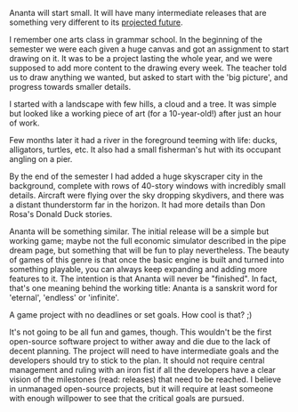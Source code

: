 Ananta will start small. It will have many intermediate releases that are something very different to its [projected future](vision.md).

I remember one arts class in grammar school. In the beginning of the semester we were each given a huge canvas and got an assignment to start drawing on it. It was to be a project lasting the whole year, and we were supposed to add more content to the drawing every week. The teacher told us to draw anything we wanted, but asked to start with the 'big picture', and progress towards smaller details.

I started with a landscape with few hills, a cloud and a tree. It was simple but looked like a working piece of art (for a 10-year-old!) after just an hour of work.

Few months later it had a river in the foreground teeming with life: ducks, alligators, turtles, etc. It also had a small fisherman's hut with its occupant angling on a pier.

By the end of the semester I had added a huge skyscraper city in the background, complete with rows of 40-story windows with incredibly small details. Aircraft were flying over the sky dropping skydivers, and there was a distant thunderstorm far in the horizon. It had more details than Don Rosa's Donald Duck stories.

Ananta will be something similar. The initial release will be a simple but working game; maybe not the full economic simulator described in the pipe dream page, but something that will be fun to play nevertheless. The beauty of games of this genre is that once the basic engine is built and turned into something playable, you can always keep expanding and adding more features to it. The intention is that Ananta will never be "finished". In fact, that's one meaning behind the working title: Ananta is a sanskrit word for 'eternal', 'endless' or 'infinite'.

A game project with no deadlines or set goals. How cool is that? ;)

It's not going to be all fun and games, though. This wouldn't be the first open-source software project to wither away and die due to the lack of decent planning. The project will need to have intermediate goals and the developers should try to stick to the plan. It should not require central management and ruling with an iron fist if all the developers have a clear vision of the milestones (read: releases) that need to be reached. I believe in unmanaged open-source projects, but it will require at least someone with enough willpower to see that the critical goals are pursued.